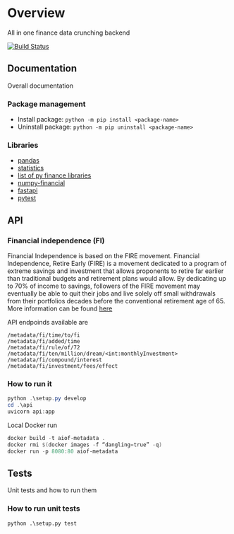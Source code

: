 # Overview

All in one finance data crunching backend

[![Build Status](https://gkamacharov.visualstudio.com/gkama-cicd/_apis/build/status/kamacharovs.aiof-metadata?branchName=master)](https://gkamacharov.visualstudio.com/gkama-cicd/_build/latest?definitionId=19&branchName=master)

## Documentation

Overall documentation

### Package management

- Install package: `python -m pip install <package-name>`
- Uninstall package: `python -m pip uninstall <package-name>`

### Libraries

- [pandas](https://pandas.pydata.org/docs/reference/index.html)
- [statistics](https://docs.python.org/3/library/statistics.html)
- [list of py finance libraries](https://github.com/wilsonfreitas/awesome-quant#python)
- [numpy-financial](https://numpy.org/numpy-financial/latest/)
- [fastapi](https://github.com/tiangolo/fastapi)
- [pytest](https://docs.pytest.org/en/stable/)

## API

### Financial independence (FI)

Financial Independence is based on the FIRE movement. Financial Independence, Retire Early (FIRE) is a movement dedicated to a program of extreme savings and investment that allows proponents to retire far earlier than traditional budgets and retirement plans would allow. By dedicating up to 70% of income to savings, followers of the FIRE movement may eventually be able to quit their jobs and live solely off small withdrawals from their portfolios decades before the conventional retirement age of 65. More information can be found [here](https://www.investopedia.com/terms/f/financial-independence-retire-early-fire.asp)

API endpoinds available are

```text
/metadata/fi/time/to/fi
/metadata/fi/added/time
/metadata/fi/rule/of/72
/metadata/fi/ten/million/dream/<int:monthlyInvestment>
/metadata/fi/compound/interest
/metadata/fi/investment/fees/effect
```

### How to run it

```powershell
python .\setup.py develop
cd .\api
uvicorn api:app
```

Local Docker run

```powershell
docker build -t aiof-metadata .
docker rmi $(docker images -f “dangling=true” -q)
docker run -p 8080:80 aiof-metadata
```

## Tests

Unit tests and how to run them

### How to run unit tests

`python .\setup.py test`
